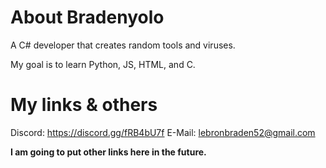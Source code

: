 # About Bradenyolo
A C# developer that creates random tools and viruses.

My goal is to learn Python, JS, HTML, and C.
# My links & others
Discord: https://discord.gg/fRB4bU7f
E-Mail: lebronbraden52@gmail.com 

**I am going to put other links here in the future.**
